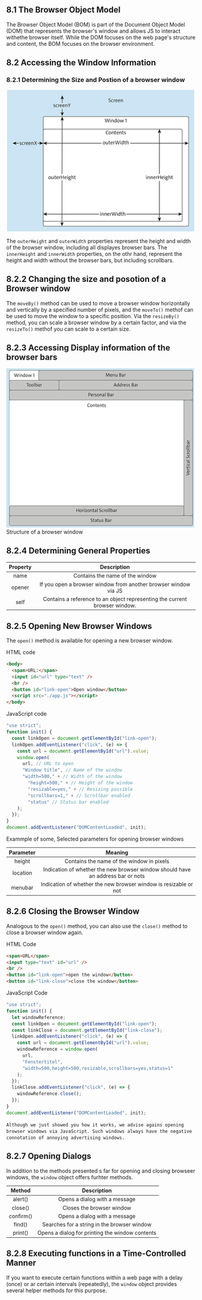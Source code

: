 ## 8.1 The Browser Object Model

The Browser Object Model (BOM) is part of the Document Object Model (DOM) that represents the browser's window and allows JS to interact withethe browser itself.
While the DOM focuses on the web page's structure and content, the BOM focuses on the browser environment.

## 8.2 Accessing the Window Information

### 8.2.1 Determining the Size and Postion of a browser window

<img src="./img/size and position.png" width="500px" />

The `outerHeight` and `outerWidth` properties represent the height and width of the browser window, including all displayes browser bars. The `innerHeight` and `innerWidth` properties, on the othr hand, represent the height and width without the browser bars, but including scrollbars.

## 8.2.2 Changing the size and posotion of a Browser window

The `moveBy()` method can be used to move a browser window horizontally and vertically by a specified number of pixels, and the `moveTo()` methof can be used to move the window to a specific position. Via the `resizeBy()` method, you can scale a browser window by a certain factor, and via the `resizeTo()` methof you can scale to a certain size.

## 8.2.3 Accessing Display information of the browser bars

<img src="./img/structure of a browser window.png" width="500px" />
Structure of a browser window

## 8.2.4 Determining General Properties

| Property |                                Description                                 |
| :------: | :------------------------------------------------------------------------: |
|   name   |                      Contains the name of the window                       |
|  opener  |      If you open a browser window from another browser window via JS       |
|   self   | Contains a reference to an object representing the current browser window. |

## 8.2.5 Opening New Browser Windows

The `open()` method is available for opening a new browser window.

HTML code

```html
<body>
  <span>URL:</span>
  <input id="url" type="text" />
  <br />
  <button id="link-open">Open window</button>
  <script src="./app.js"></script>
</body>
```

JavaScript code

```js
"use strict";
function init() {
  const linkOpen = document.getElementById("link-open");
  linkOpen.addEventListener("click", (e) => {
    const url = document.getElementById("url").value;
    window.open(
      url, // URL to open
      "Window title", // Name of the window
      "width=500," + // Width of the window
        "height=500," + // Height of the window
        "resizable=yes," + // Resizing possible
        "scrollbars=1," + // Scrollbar enabled
        "status" // Status bar enabled
    );
  });
}
document.addEventListener("DOMContentLoaded", init);
```

Exammple of some, Selected parameters for opening browser windows

| Parameter |                                     Meaning                                     |
| :-------: | :-----------------------------------------------------------------------------: |
|  height   |                    Contains the name of the window in pixels                    |
| location  | Indication of whether the new browser window should have an address bar or nots |
|  menubar  |        Indication of whether the new browser window is resizable or not         |

## 8.2.6 Closing the Browser Window

Analogous to the `open()` method, you can also use the `close()` method to close a browser window again.

HTML Code

```html
<span>URL</span>
<input type="text" id="url" />
<br />
<button id="link-open">open the window</button>
<button id="link-close">close the window</button>
```

JavaScript Code

```js
"use strict";
function init() {
  let windowReference;
  const linkOpen = document.getElementById("link-open");
  const linkClose = document.getElementById("link-close");
  linkOpen.addEventListener("click", (e) => {
    const url = document.getElementById("url").value;
    windowReference = window.open(
      url,
      "Fenstertitel",
      "width=500,height=500,resizable,scrollbars=yes,status=1"
    );
  });
  linkClose.addEventListener("click", (e) => {
    windowReference.close();
  });
}
document.addEventListener("DOMContentLoaded", init);
```

`Although we just showed you how it works, we advise agains opening browser windows via JavaScript. Such windows always have the negative connotation of annoying advertising windows.`

## 8.2.7 Opening Dialogs

In addition to the methods presented s far for opening and closing browseer windows, the `window` object offers furhter methods.

|  Method   |                   Description                   |
| :-------: | :---------------------------------------------: |
|  alert()  |          Opens a dialog with a message          |
|  close()  |            Closes the browser window            |
| confirm() |          Opens a dialog with a message          |
|  find()   |   Searches for a string in the browser window   |
|  print()  | Opens a dialog for printing the window contents |

## 8.2.8 Executing functions in a Time-Controlled Manner

If you want to execute certain functions within a web page with a delay (once) or ar certain intervals (repeatedly), the `window` object provides several helper methods for this purpose.
